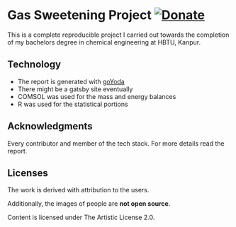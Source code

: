 # Gas Sweetening Project [![Donate](https://img.shields.io/badge/Donate-PayPal-blue.svg?style=for-the-badge)](https://www.paypal.me/HaoZeke/)

This is a complete reproducible project I carried out towards the completion of
my bachelors degree in chemical engineering at HBTU, Kanpur.

## Technology

* The report is generated with [goYoda](https://github.com/HaoZeke/goYoda)
* There might be a gatsby site eventually
* COMSOL was used for the mass and energy balances
* R was used for the statistical portions


## Acknowledgments

Every contributor and member of the tech stack. For more details read the
report.

## Licenses

The work is derived with attribution to the users.

Additionally, the images of people are **not open source**.

Content is licensed under The Artistic License 2.0.
